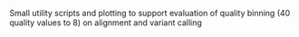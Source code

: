 Small utility scripts and plotting to support evaluation of quality
binning (40 quality values to 8) on alignment and variant calling
